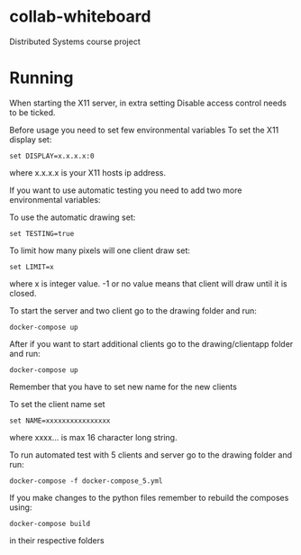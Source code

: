 # collab-whiteboard
Distributed Systems course project

# Running
When starting the X11 server, in extra setting Disable access control needs to be ticked.

Before usage you need to set few environmental variables
To set the X11 display set:
```
set DISPLAY=x.x.x.x:0
```
where x.x.x.x is your X11 hosts ip address.

If you want to use automatic testing you need to add two more environmental variables:

To use the automatic drawing set:
```
set TESTING=true
```
To limit how many pixels will one client draw set:
```
set LIMIT=x
```
where x is integer value. -1 or no value means that client will draw until it is closed.



To start the server and two client go to the drawing folder and run:
```
docker-compose up
```

After if you want to start additional clients go to the drawing/clientapp folder and run:
```
docker-compose up
```

Remember that you have to set new name for the new clients

To set the client name set
```
set NAME=xxxxxxxxxxxxxxxx
```
where xxxx... is max 16 character long string.




To run automated test with 5 clients and server go to the drawing folder and run:
```
docker-compose -f docker-compose_5.yml
```

If you make changes to the python files remember to rebuild the composes using:
```
docker-compose build
```
in their respective folders
